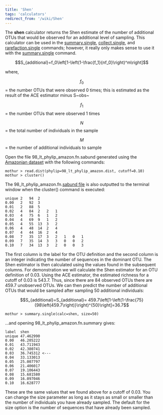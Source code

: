 ```yaml
---
title: 'Shen'
tags: 'calculators'
redirect_from: '/wiki/Shen'
---
```

The **shen** calculator returns the Shen estimate of the
number of additional OTUs that would be observed for an additional level
of sampling. This calculator can be used in the
[summary.single](summary.single),
[collect.single](collect.single), and
[rarefaction.single](rarefaction.single) commands; however,
it really only makes sense to use it with the
[summary.single](summary.single) command.

$$S_{additional}=f_0\left[1-\left(1-\frac{f_1}{nf_0}\right)^m\right]$$

where,

$$f_0$$ = the number OTUs that were observed 0 times; this is estimated as
the result of the ACE estimator minus S~obs~

$$f_1$$ = the number OTUs that were observed 1 times

$$N$$ = the total number of individuals in the sample

$$M$$ = the number of additional individuals to sample

Open the file 98\_lt\_phylip\_amazon.fn.sabund generated using the [
Amazonian dataset](https://mothur.s3.us-east-2.amazonaws.com/wiki/amazondata.zip) with the following
commands:

    mothur > read.dist(phylip=98_lt_phylip_amazon.dist, cutoff=0.10)
    mothur > cluster()

The 98\_lt\_phylip\_amazon.fn.[sabund file](sabund_file) is
also outputted to the terminal window when the cluster() command is
executed:

    unique 2   94  2   
    0.00   2   92  3   
    0.01   2   88  5   
    0.02   4   84  2   2   1   
    0.03   4   75  6   1   2   
    0.04   4   69  9   1   2   
    0.05   4   55  13  3   2   
    0.06   4   48  14  2   4   
    0.07   4   44  16  2   4   
    0.08   7   35  17  3   2   1   0   1   
    0.09   7   35  14  3   3   0   0   2   
    0.10   7   34  13  3   2   0   0   3   

The first column is the label for the OTU definition and the second
column is an integer indicating the number of sequences in the dominant
OTU. The Shen estimator is then calculated using the values found in the
subsequent columns. For demonstration we will calculate the Shen
estimator for an OTU definition of 0.03. Using the ACE estimator, the
estimated richness for a cutoff of 0.03 is 543.7. Thus, since there are
84 observed OTUs there are 459.7 unobserved OTUs. We can then predict
the number of additional OTUs that would be sampled after sampling 50
additional individuals:

$$S_{additional}=S_{additional}= 459.7\left[1-\left(1-\frac{75}{98\left(459.7\right)}\right)^{50}\right]=36.7$$

    mothur > summary.single(calc=shen, size=50)

\...and opening 98\_lt\_phylip\_amazon.fn.summary gives:

    label  shen
    unique 47.462990
    0.00   46.205222
    0.01   43.711943
    0.02   42.380741
    0.03   36.745312 <---
    0.04   33.133013
    0.05   25.007797
    0.06   21.406017
    0.07   19.106443
    0.08   15.681580
    0.09   16.097046
    0.10   16.628777

These are the same values that we found above for a cutoff of 0.03. You
can change the size parameter as long as it stays as small or smaller
than the number of individuals you have already sampled. The default for
the size option is the number of sequences that have already been
sampled.
